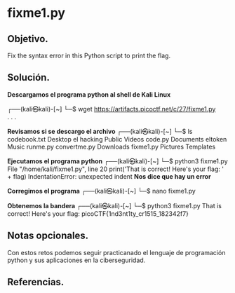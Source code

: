 
# fixme1.py

## Objetivo.

Fix the syntax error in this Python script to print the flag.

## Solución.

**Descargamos  el programa python al shell de Kali Linux**

┌──(kali㉿kali)-[~]
└─$ wget https://artifacts.picoctf.net/c/27/fixme1.py  
.
.
.

**Revisamos si se descargo el archivo**
┌──(kali㉿kali)-[~]
└─$ ls
codebook.txt  Desktop    el         hacking   Public     Videos
code.py       Documents  eltoken    Music     runme.py
convertme.py  Downloads  fixme1.py  Pictures  Templates

**Ejecutamos el programa python**
┌──(kali㉿kali)-[~]
└─$ python3 fixme1.py 
  File "/home/kali/fixme1.py", line 20
    print('That is correct! Here\'s your flag: ' + flag)
IndentationError: unexpected indent
**Nos dice que hay un error**

**Corregimos el programa**
┌──(kali㉿kali)-[~]
└─$ nano fixme1.py 

**Obtenemos la bandera**
┌──(kali㉿kali)-[~]
└─$ python3 fixme1.py
That is correct! Here's your flag: picoCTF{1nd3nt1ty_cr1515_182342f7}

## Notas opcionales.

Con estos retos podemos seguir practicanado el lenguaje de programación python y sus aplicaciones en la ciberseguridad.

## Referencias.